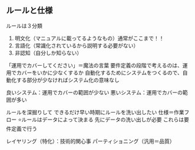 ## ルールと仕様

ルールは３分類
1. 明文化（マニュアルに載ってるようなもの）通常がここまで！！
2. 言語化（常識化されているから説明する必要がない）
3. 非認知（自分しか知らない）

「運用でカバーしてください」＝魔法の言葉
要件定義の段階で考えるのは、運用でカバーをいかに少なくするか
自動化するためにシステムをつくるので、自動化する部分が少なければシステム化の意味なし

良いシステム：運用でカバーの範囲が少ない
悪いシステム：運用でカバーの範囲が多い

ルールを深掘りして
できるだけ早い時期にルールを洗い出したい
仕様＝作業フロー
⭐️ルールはデータによって決まる
先にデータの洗い出しが必要
これらは要件定義で行う

レイヤリング（特化）：技術的関心事
パーティショニング（汎用＝品質）
